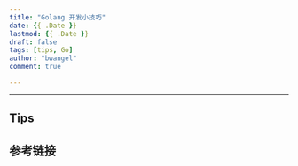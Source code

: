 ```yaml
---
title: "Golang 开发小技巧"
date: {{ .Date }}
lastmod: {{ .Date }}
draft: false
tags: [tips, Go]
author: "bwangel"
comment: true

---
```


<!--more-->

---

## Tips

## 参考链接
